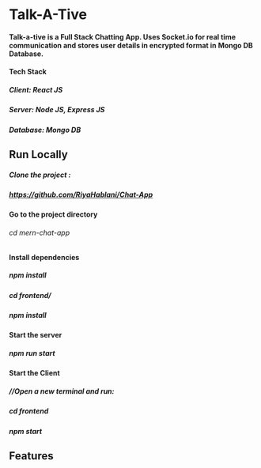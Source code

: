 # Talk-A-Tive

#### Talk-a-tive is a Full Stack Chatting App. Uses Socket.io for real time communication and stores user details in encrypted format in Mongo DB Database.

#### Tech Stack
##### Client: React JS

##### Server: Node JS, Express JS

##### Database: Mongo DB
## Run Locally
##### Clone the project :
##### https://github.com/RiyaHablani/Chat-App

#### Go to the project directory
###### cd mern-chat-app

#### Install dependencies
##### npm install
##### cd frontend/
##### npm install

#### Start the server
##### npm run start

#### Start the Client
##### //Open a new terminal and run:
##### cd frontend
##### npm start

## Features


